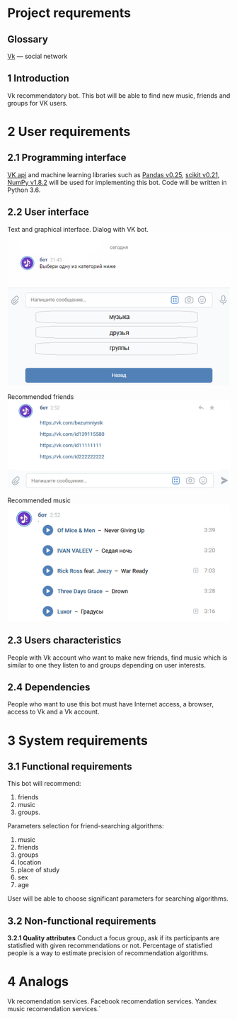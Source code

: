 
# Project requrements
## Glossary
[Vk](http://vk.com) — social network
## 1 Introduction

Vk recommendatory bot. This bot will be able to find new music, friends and groups for VK users.
# 2 User requirements
## 2.1 Programming interface
[VK api](https://pypi.org/project/vk-api/) and machine learning libraries such as [Pandas v0.25](https://pandas.pydata.org/), [scikit v0.21](https://scikit-learn.org/stable/), [NumPy v1.8.2](https://numpy.org/) will be used for implementing this bot. Code will be written in Python 3.6.
## 2.2 User interface
Text and graphical interface. Dialog with VK bot.
![GitHub Logo](/Mockups/UI.png)

Recommended friends
![GitHub Logo](/Mockups/friends.png)

Recommended music
![GitHub Logo](/Mockups/music.png)
## 2.3 Users characteristics
People with Vk account who want to make new friends, find music which is similar to one they listen to and groups depending on user interests.
## 2.4 Dependencies
People who want to use this bot must have
Internet access, a browser, access to Vk and a Vk account.
# 3 System requirements
## 3.1 Functional requirements
This bot will recommend:
1. friends
2. music
3. groups.

Parameters selection for friend-searching algorithms:
1. music
2. friends
3. groups
4. location
5. place of study
6. sex
7. age

User will be able to choose significant parameters for searching algorithms.
## 3.2 Non-functional requirements
**3.2.1 Quality attributes**
Conduct a focus group, ask if its participants are statisfied with given recommendations or not. Percentage of statisfied people is a way to estimate precision of recommendation algorithms.

# 4 Analogs
Vk recomendation services.
Facebook recomendation services.
Yandex music recomendation services.`
